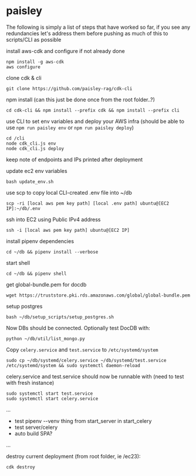 # paisley

The following is simply a list of steps that have worked so far, if you see any redundancies let's address them before pushing as much of this to scripts/CLI as possible


install aws-cdk and configure if not already done
```
npm install -g aws-cdk
aws configure
```


clone cdk & cli
```
git clone https://github.com/paisley-rag/cdk-cli
```


npm install (can this just be done once from the root folder..?)
```
cd cdk-cli && npm install --prefix cdk && npm install --prefix cli
```


use CLI to set env variables and deploy your AWS infra
(should be able to use `npm run paisley env` or `npm run paisley deploy`)
```
cd /cli
node cdk_cli.js env
node cdk_cli.js deploy
```
keep note of endpoints and IPs printed after deployment



update ec2 env variables
```
bash update_env.sh
```



use scp to copy local CLI-created .env file into ~/db
```
scp -ri [local aws pem key path] [local .env path] ubuntu@[EC2 IP]:~/db/.env
```


ssh into EC2 using Public IPv4 address
```
ssh -i [local aws pem key path] ubuntu@[EC2 IP]
```


install pipenv dependencies
```
cd ~/db && pipenv install --verbose
```


start shell
```
cd ~/db && pipenv shell
```




get global-bundle.pem for docdb
```
wget https://truststore.pki.rds.amazonaws.com/global/global-bundle.pem
```


setup postgres
```
bash ~/db/setup_scripts/setup_postgres.sh
```


Now DBs should be connected. Optionally test DocDB with:
```
python ~/db/util/list_mongo.py
```


Copy `celery.service` and `test.service` to `/etc/systemd/system`
```
sudo cp ~/db/systemd/celery.service ~/db/systemd/test.service /etc/systemd/system && sudo systemctl daemon-reload
```


celery.service and test.service should now be runnable with (need to test with fresh instance)
```
sudo systemctl start test.service
sudo systemctl start celery.service
```


...

- test pipenv --venv thing from start_server in start_celery
- test server/celery
- auto build SPA?

...


destroy current deployment (from root folder, ie /ec23):
```
cdk destroy
```
